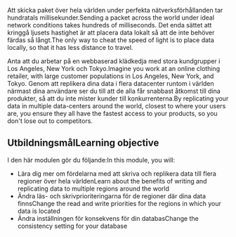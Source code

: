 <span data-ttu-id="6e262-101">Att skicka paket över hela världen under perfekta nätverksförhållanden tar hundratals millisekunder.</span><span class="sxs-lookup"><span data-stu-id="6e262-101">Sending a packet across the world under ideal network conditions takes hundreds of milliseconds.</span></span> <span data-ttu-id="6e262-102">Det enda sättet att kringgå ljusets hastighet är att placera data lokalt så att de inte behöver färdas så långt.</span><span class="sxs-lookup"><span data-stu-id="6e262-102">The only way to cheat the speed of light is to place data locally, so that it has less distance to travel.</span></span>

<span data-ttu-id="6e262-103">Anta att du arbetar på en webbaserad klädkedja med stora kundgrupper i Los Angeles, New York och Tokyo.</span><span class="sxs-lookup"><span data-stu-id="6e262-103">Imagine you work at an online clothing retailer, with large customer populations in Los Angeles, New York, and Tokyo.</span></span> <span data-ttu-id="6e262-104">Genom att replikera dina data i flera datacenter runtom i världen närmast dina användare ser du till att de alla får snabbast åtkomst till dina produkter, så att du inte mister kunder till konkurrenterna.</span><span class="sxs-lookup"><span data-stu-id="6e262-104">By replicating your data in multiple data-centers around the world, closest to where your users are, you ensure they all have the fastest access to your products, so you don't lose out to competitors.</span></span>

## <a name="learning-objective"></a><span data-ttu-id="6e262-105">Utbildningsmål</span><span class="sxs-lookup"><span data-stu-id="6e262-105">Learning objective</span></span>

<span data-ttu-id="6e262-106">I den här modulen gör du följande:</span><span class="sxs-lookup"><span data-stu-id="6e262-106">In this module, you will:</span></span>

* <span data-ttu-id="6e262-107">Lära dig mer om fördelarna med att skriva och replikera data till flera regioner över hela världen</span><span class="sxs-lookup"><span data-stu-id="6e262-107">Learn about the benefits of writing and replicating data to multiple regions around the world</span></span>
* <span data-ttu-id="6e262-108">Ändra läs- och skrivprioriteringarna för de regioner där dina data finns</span><span class="sxs-lookup"><span data-stu-id="6e262-108">Change the read and write priorities for the regions in which your data is located</span></span>
* <span data-ttu-id="6e262-109">Ändra inställningen för konsekvens för din databas</span><span class="sxs-lookup"><span data-stu-id="6e262-109">Change the consistency setting for your database</span></span>
